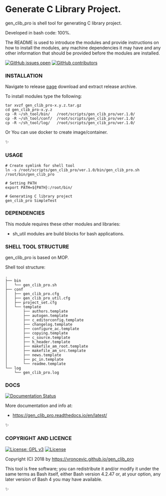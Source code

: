 # Generate C Library Project.

gen_clib_pro is shell tool for generating C library project.

Developed in bash code: 100%.

The README is used to introduce the modules and provide instructions on
how to install the modules, any machine dependencies it may have and any
other information that should be provided before the modules are installed.

[![GitHub issues open](https://img.shields.io/github/issues/vroncevic/gen_clib_pro.svg)](https://github.com/vroncevic/gen_clib_pro/issues)
 [![GitHub contributors](https://img.shields.io/github/contributors/vroncevic/gen_clib_pro.svg)](https://github.com/vroncevic/gen_clib_pro/graphs/contributors)

### INSTALLATION

Navigate to release [page](https://github.com/vroncevic/gen_clib_pro/releases) download and extract release archive.

To install modules type the following:

```
tar xvzf gen_clib_pro-x.y.z.tar.gz
cd gen_clib_pro-x.y.z
cp -R ~/sh_tool/bin/   /root/scripts/gen_clib_pro/ver.1.0/
cp -R ~/sh_tool/conf/  /root/scripts/gen_clib_pro/ver.1.0/
cp -R ~/sh_tool/log/   /root/scripts/gen_clib_pro/ver.1.0/
```

Or You can use docker to create image/container.

:sparkles:

### USAGE

```
# Create symlink for shell tool
ln -s /root/scripts/gen_clib_pro/ver.1.0/bin/gen_clib_pro.sh /root/bin/gen_clib_pro

# Setting PATH
export PATH=${PATH}:/root/bin/

# Generating C library project
gen_clib_pro SimpleTest
```

### DEPENDENCIES

This module requires these other modules and libraries:

* sh_util modules are build blocks for bash applications.

### SHELL TOOL STRUCTURE

gen_clib_pro is based on MOP.

Shell tool structure:
```
.
├── bin
│   └── gen_clib_pro.sh
├── conf
│   ├── gen_clib_pro.cfg
│   ├── gen_clib_pro_util.cfg
│   ├── project_set.cfg
│   └── template
│       ├── authors.template
│       ├── autogen.template
│       ├── c_editorconfig.template
│       ├── changelog.template
│       ├── configure_ac.template
│       ├── copying.template
│       ├── c_source.template
│       ├── h_header.template
│       ├── makefile_am_root.template
│       ├── makefile_am_src.template
│       ├── news.template
│       ├── pc_in.template
│       └── readme.template
└── log
    └── gen_clib_pro.log
```

### DOCS

[![Documentation Status](https://readthedocs.org/projects/gen_clib_pro/badge/?version=latest)](https://gen_clib_pro.readthedocs.io/projects/gen_clib_pro/en/latest/?badge=latest)

More documentation and info at:

* https://gen_clib_pro.readthedocs.io/en/latest/

:sparkles:

### COPYRIGHT AND LICENCE

[![License: GPL v3](https://img.shields.io/badge/License-GPLv3-blue.svg)](https://www.gnu.org/licenses/gpl-3.0) [![License](https://img.shields.io/badge/License-Apache%202.0-blue.svg)](https://opensource.org/licenses/Apache-2.0)

Copyright (C) 2018 by https://vroncevic.github.io/gen_clib_pro

This tool is free software; you can redistribute it and/or modify
it under the same terms as Bash itself, either Bash version 4.2.47 or,
at your option, any later version of Bash 4 you may have available.

:sparkles:

